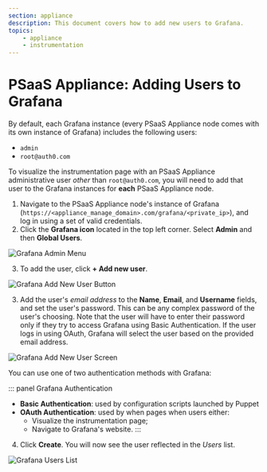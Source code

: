 ```yaml
---
section: appliance
description: This document covers how to add new users to Grafana.
topics:
    - appliance
    - instrumentation
---
```


# PSaaS Appliance: Adding Users to Grafana


By default, each Grafana instance (every PSaaS Appliance node comes with its own instance of Grafana) includes the following users:

* `admin`
* `root@auth0.com`

To visualize the instrumentation page with an PSaaS Appliance administrative user *other* than `root@auth0.com`, you will need to add that user to the Grafana instances for **each** PSaaS Appliance node.

1. Navigate to the PSaaS Appliance node's instance of Grafana (`https://<appliance_manage_domain>.com/grafana/<private_ip>`), and log in using a set of valid credentials.
2. Click the **Grafana icon** located in the top left corner. Select **Admin** and then **Global Users**.

  ![Grafana Admin Menu](/media/articles/appliance/instrumentation/grafana-users-1.png)

3. To add the user, click **+ Add new user**.

  ![Grafana Add New User Button](/media/articles/appliance/instrumentation/grafana-users-2.png)

3. Add the user's *email address* to the **Name**, **Email**, and **Username** fields, and set the user's password. This can be any complex password of the user's choosing. Note that the user will have to enter their password only if they try to access Grafana using Basic Authentication. If the user logs in using OAuth, Grafana will select the user based on the provided email address.

  ![Grafana Add New User Screen](/media/articles/appliance/instrumentation/grafana-users-3.png)

  You can use one of two authentication methods with Grafana:

  ::: panel Grafana Authentication
  * **Basic Authentication**: used by configuration scripts launched by Puppet
  * **OAuth Authentication**: used by when pages when users either:
    * Visualize the instrumentation page;
    * Navigate to Grafana's website.
  :::

4. Click **Create**. You will now see the user reflected in the *Users* list.

  ![Grafana Users List](/media/articles/appliance/instrumentation/grafana-users-4.png)
